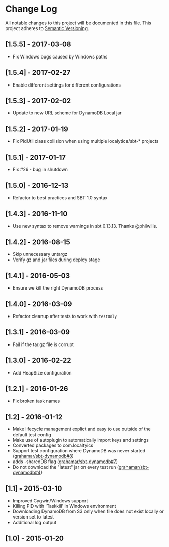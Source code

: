 # Change Log
All notable changes to this project will be documented in this file.
This project adheres to [Semantic Versioning](http://semver.org/).

## [1.5.5] - 2017-03-08
- Fix Windows bugs caused by Windows paths

## [1.5.4] - 2017-02-27
- Enable different settings for different configurations

## [1.5.3] - 2017-02-02
- Update to new URL scheme for DynamoDB Local jar

## [1.5.2] - 2017-01-19
- Fix PidUtil class collision when using multiple localytics/sbt-* projects

## [1.5.1] - 2017-01-17
- Fix #26 - bug in shutdown

## [1.5.0] - 2016-12-13
- Refactor to best practices and SBT 1.0 syntax

## [1.4.3] - 2016-11-10
- Use new syntax to remove warnings in sbt 0.13.13. Thanks @philwills.

## [1.4.2] - 2016-08-15
- Skip unnecessary untargz
- Verify gz and jar files during deploy stage

## [1.4.1] - 2016-05-03
- Ensure we kill the right DynamoDB process

## [1.4.0] - 2016-03-09
- Refactor cleanup after tests to work with `testOnly`

## [1.3.1] - 2016-03-09
- Fail if the tar.gz file is corrupt

## [1.3.0] - 2016-02-22
- Add HeapSize configuration

## [1.2.1] - 2016-01-26
- Fix broken task names

## [1.2] - 2016-01-12
- Make lifecycle management explict and easy to use outside of the default test config
- Make use of autoplugin to automatically import keys and settings
- Converted packages to com.localtyics
- Support test configuration where DynamoDB was never started ([grahamar/sbt-dynamodb#8](https://github.com/grahamar/sbt-dynamodb/pull/8))
- adds -sharedDB flag ([grahamar/sbt-dynamodb#7](https://github.com/grahamar/sbt-dynamodb/pull/7))
- Do not download the "latest" jar on every test run ([grahamar/sbt-dynamodb#4](https://github.com/grahamar/sbt-dynamodb/pull/4))

## [1.1] - 2015-03-10
- Improved Cygwin/Windows support
- Killing PID with 'Taskkill' in Windows environment
- Downloading DynamoDB from S3 only when file does not exist locally or version set to latest
- Additional log output

## [1.0] - 2015-01-20
